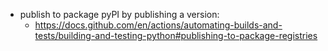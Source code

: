 - publish to package pyPI by publishing a version:
	- https://docs.github.com/en/actions/automating-builds-and-tests/building-and-testing-python#publishing-to-package-registries